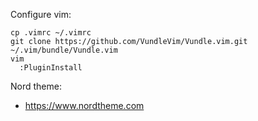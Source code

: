 Configure vim:
```
cp .vimrc ~/.vimrc
git clone https://github.com/VundleVim/Vundle.vim.git ~/.vim/bundle/Vundle.vim
vim
  :PluginInstall
```

Nord theme:
- https://www.nordtheme.com

